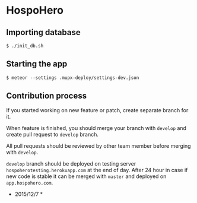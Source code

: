 # HospoHero

## Importing database

```
$ ./init_db.sh
```

## Starting the app

```
$ meteor --settings .mupx-deploy/settings-dev.json
```

## Contribution process

If you started working on new feature or patch, create separate branch for it.

When feature is finished, you should merge your branch with `develop` and create pull request to `develop` branch.

All pull requests should be reviewed by other team member before merging with `develop`.

`develop` branch should be deployed on testing server `hospoherotesting.herokuapp.com` at the end of day. After 24 hour in case if new code is stable it can be merged with `master` and deployed on `app.hospohero.com`.

* 2015/12/7 *
